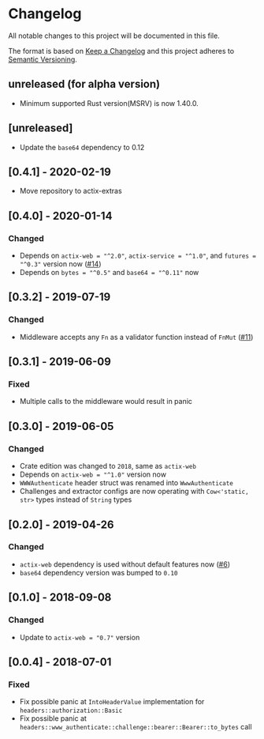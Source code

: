 # Changelog

All notable changes to this project will be documented in this file.

The format is based on [Keep a Changelog](https://keepachangelog.com/en/1.0.0/)
and this project adheres to [Semantic Versioning](https://semver.org/spec/v2.0.0.html).

## unreleased (for alpha version)

* Minimum supported Rust version(MSRV) is now 1.40.0.

## [unreleased]
  - Update the `base64` dependency to 0.12

## [0.4.1] - 2020-02-19
  - Move repository to actix-extras

## [0.4.0] - 2020-01-14

### Changed
  - Depends on `actix-web = "^2.0"`, `actix-service = "^1.0"`, and `futures = "^0.3"` version now ([#14])
  - Depends on `bytes = "^0.5"` and `base64 = "^0.11"` now

[#14]: https://github.com/actix/actix-web-httpauth/pull/14

## [0.3.2] - 2019-07-19

### Changed
  - Middleware accepts any `Fn` as a validator function instead of `FnMut` ([#11](https://github.com/actix/actix-web-httpauth/pull/11))

## [0.3.1] - 2019-06-09

### Fixed
  - Multiple calls to the middleware would result in panic

## [0.3.0] - 2019-06-05

### Changed
  - Crate edition was changed to `2018`, same as `actix-web`
  - Depends on `actix-web = "^1.0"` version now
  - `WWWAuthenticate` header struct was renamed into `WwwAuthenticate`
  - Challenges and extractor configs are now operating with `Cow<'static, str>` types instead of `String` types

## [0.2.0] - 2019-04-26

### Changed
  - `actix-web` dependency is used without default features now ([#6](https://github.com/actix/actix-web-httpauth/pull/6))
  - `base64` dependency version was bumped to `0.10`

## [0.1.0] - 2018-09-08

### Changed
  - Update to `actix-web = "0.7"` version

## [0.0.4] - 2018-07-01

### Fixed
  - Fix possible panic at `IntoHeaderValue` implementation for `headers::authorization::Basic`
  - Fix possible panic at `headers::www_authenticate::challenge::bearer::Bearer::to_bytes` call
